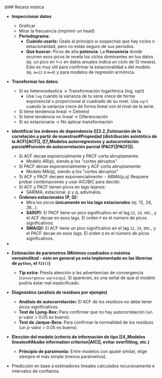 bl## Receta mistica
- **Inspeccionar datos**
	- Graficar
	- Mirar la frecuencia (imprimir un head)
	- **Periodograma:**
		- **Cuándo usarlo:** Úsalo al principio si sospechas que hay ciclos o estacionalidad, pero no estás seguro de sus períodos.
		- **Qué buscar:** Picos de alta **potencia**. La **frecuencia** donde ocurren esos picos te revela los ciclos dominantes en tus datos (ej. un pico en `f=1` en datos anuales indica un ciclo de 12 meses). Esto es muy útil para confirmar la estacionalidad `m` del modelo (ej. `m=12` o `m=4`) y para modelos de regresión armónica.


- **Transformar los datos:**
	- Si es heterocedastica $\rightarrow$ Transformación logarítmica (log, sqrt)
		- Usa `log` cuando la varianza de tu serie crece de forma exponencial o proporcional al cuadrado de su nivel. Usa `sqrt` cuando la varianza crece de forma lineal con el nivel de la serie.
	- Si tiene tendencia lineal $\rightarrow$ Detrend
	- Si tiene tendencia no lineal $\rightarrow$ Diferenciación
	- Si es estacionaria $\rightarrow$ No aplicar transformación

- **Identificar los órdenes de dependencia ([[3.2_Estimación de la correlación a partir de muestras#Propiedad (distribución asintótica de la ACF)|ACF]], [[7_Modelos autorregresivos y autocorrelación parcial#Función de autocorrelación parcial (PACF)|PACF]]).**
	- Si ACF decae expoencialmente y PACF corta abruptamente: 
		- Modelo AR(p), siendo p los "cortes abruptos".
	- Si PACF decae exponencialmente y ACF corta abruptamente:
		- Modelo MA(q), siendo q los "cortes abruptos"
	- Si ACF y PACF decaen exponencialmente:
			- ARMA(p,q) Requiere probar combinaciones y usar AIC/BIC para decidir.
	- Si ACF y PACF tienen picos en lags lejanos:
		- SARIMA, estacional. p y q, adivinalos.
	- **Órdenes estacionales (P, Q):**
		- Mira los picos **únicamente en los lags estacionales** (ej. 12, 24, 36...).
		- **SAR(P):** El PACF tiene un pico significativo en el lag `12`, `24`, etc., y el ACF decae en esos lags. El orden `P` es el número de picos significativos.
	    - **SMA(Q):** El ACF tiene un pico significativo en el lag `12`, `24`, etc., y el PACF decae en esos lags. El orden `Q` es el número de picos significativos.
- 
- **Estimación de parámetros (Mínimos cuadrados o máxima verosimilitud - esto en general ya esta implementado en las librerías de `python`, el `fit()`)**
	- **Tip extra:** Presta atención a las advertencias de convergencia (`convergence warnings`). Si aparecen, es una señal de que el modelo podría estar mal especificado.


- **Diagnóstico (análisis de residuos por ejemplo)**

	- **Análisis de autocorrelación:** El ACF de los residuos no debe tener picos significativos.
	- **Test de Ljung-Box:** Para confirmar que no hay autocorrelación (un p-valor > 0.05 es bueno).
	- **Test de Jarque-Bera:** Para confirmar la normalidad de los residuos (un p-valor > 0.05 es bueno).

- **Elección del modelo (criterio de información de tipo [[4_Modelos lineales#Akaike information criterion|AIC]], evitar overfitting, etc.)**
	- **Principio de parsimonia:** Entre modelos con ajuste similar, elige siempre el más simple (menos parámetros).

- Predicción en base a estimadores lineales calculados recursivamente e intervalos de confianza.